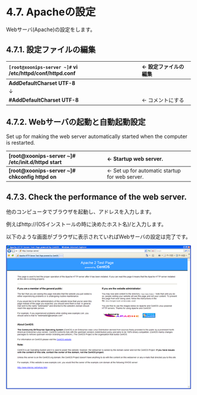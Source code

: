 # 4.7. Apacheの設定

 Webサーバ\(Apache\)の設定をします。

## 4.7.1. **設定ファイルの編集** <a id="4-7-1-config-file-editing"></a>

| `[root@xoonips-server ~]#` **vi /etc/httpd/conf/httpd.conf** | ← 設定ファイルの編集 |
| :--- | :--- |
| **AddDefaultCharset UTF-8** |  |
| ↓ |  |
| **\#AddDefaultCharset UTF-8** | ← コメントにする |

## 4.7.2. **Webサーバの起動と自動起動設定** <a id="4-7-2-automatic-startup-for-web-server"></a>

Set up for making the web server automatically started when the computer is restarted.

| **\[root@xoonips-server ~\]\# /etc/init.d/httpd start** | ← Startup web server. |
| :--- | :--- |
| **\[root@xoonips-server ~\]\# chkconfig httpd on** | ← Set up for automatic startup for web server. |

## 4.7.3. Check the performance of the web server. <a id="4-7-3-check-the-performance-of-the-web-server"></a>

他のコンピュータでブラウザを起動し、アドレスを入力します。

例えばhttp://\(OSインストールの時に決めたホスト名\)/と入力します。

以下のような画面がブラウザに表示されていればWebサーバの設定は完了です。

![](../../../.gitbook/assets/check01%20%281%29.png)

